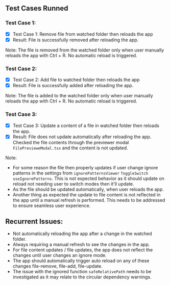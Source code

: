 ## Test Cases Runned

### Test Case 1:

- [x] Test Case 1: Remove file from watched folder then reloads the app
- [x] Result: File is successfully removed after reloading the app.

Note: The file is removed from the watched folder only when user manually reloads the app with Ctrl + R. No automatic reload is triggered.

### Test Case 2:

- [x] Test Case 2: Add file to watched folder then reloads the app
- [x] Result: File is successfully added after reloading the app.

Note: The file is added to the watched folder only when user manually reloads the app with Ctrl + R. No automatic reload is triggered.

### Test Case 3:

- [x] Test Case 3: Update a content of a file in watched folder then reloads the app.
- [x] Result: File does not update automatically after reloading the app. Checked the file contents through the previewer modal `FilePrevieweModal.tsx` and the content is not updated.

Note:

- For some reason the file then properly updates if user change ignore patterns in the settings from `ignorePatternsViewer` `ToggleSwitch` `useIgnorePatterns`. This is not expected behavior as it should update on reload not needing user to switch modes then it'll update.
- As the file should be updated automatically, when user reloads the app.
- Another thing as expected the update to file content is not reflected in the app until a manual refresh is performed. This needs to be addressed to ensure seamless user experience.

## Recurrent Issues:

- Not automatically reloading the app after a change in the watched folder.
- Always requiring a manual refresh to see the changes in the app.
- For file content updates / file updates, the app does not reflect the changes until user changes an ignore mode.
- The app should automatically trigger auto reload on any of these changes file-remove, file-add, file-update.
- The issue with the ignored function `safeRelativePath` needs to be investigated as it may relate to the circular dependency warnings.
